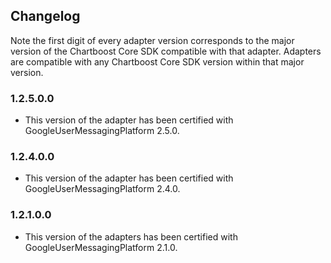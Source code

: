 ## Changelog

Note the first digit of every adapter version corresponds to the major version of the Chartboost Core SDK compatible with that adapter. 
Adapters are compatible with any Chartboost Core SDK version within that major version.

### 1.2.5.0.0
- This version of the adapter has been certified with GoogleUserMessagingPlatform 2.5.0.

### 1.2.4.0.0
- This version of the adapter has been certified with GoogleUserMessagingPlatform 2.4.0.

### 1.2.1.0.0
- This version of the adapters has been certified with GoogleUserMessagingPlatform 2.1.0.
